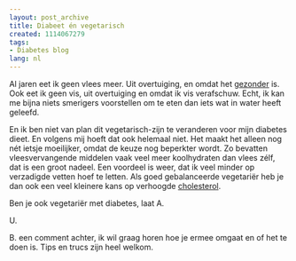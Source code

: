 ```yaml
---
layout: post_archive
title: Diabeet én vegetarisch
created: 1114067279
tags:
- Diabetes blog
lang: nl
---
```

Al jaren eet ik geen vlees meer. Uit overtuiging, en omdat het [gezonder](http://nl.wikipedia.org/wiki/Gezonde_voeding) is. Ook eet ik geen vis, uit overtuiging en omdat ik vis verafschuw. Echt, ik kan me bijna niets smerigers voorstellen om te eten dan iets wat in water heeft geleefd.

En ik ben niet van plan dit vegetarisch-zijn te veranderen voor mijn diabetes dieet. En volgens mij hoeft dat ook helemaal niet. Het maakt het alleen nog nét ietsje moeilijker, omdat de keuze nog beperkter wordt. Zo bevatten vleesvervangende middelen vaak veel meer koolhydraten dan vlees zélf, dat is een groot nadeel. Een voordeel is weer, dat ik veel minder op verzadigde vetten hoef te letten. Als goed gebalanceerde vegetariër heb je dan ook een veel kleinere kans op verhoogde [cholesterol](http://nl.wikipedia.org/wiki/Cholesterol).

Ben je ook vegetariër met diabetes, laat A.

U.

B. een comment achter, ik wil graag horen hoe je ermee omgaat en of het te doen is. Tips en trucs zijn heel welkom.
